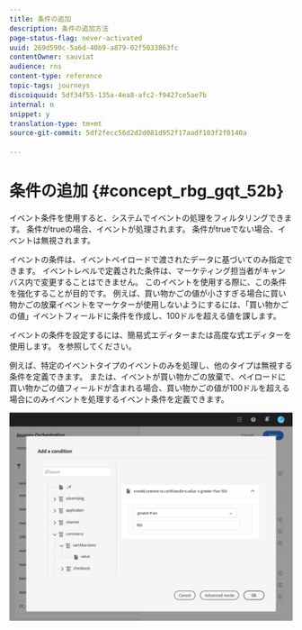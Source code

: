 ```yaml
---
title: 条件の追加
description: 条件の追加方法
page-status-flag: never-activated
uuid: 269d590c-5a6d-40b9-a879-02f5033863fc
contentOwner: sauviat
audience: rns
content-type: reference
topic-tags: journeys
discoiquuid: 5df34f55-135a-4ea8-afc2-f9427ce5ae7b
internal: n
snippet: y
translation-type: tm+mt
source-git-commit: 5df2fecc56d2d2d081d952f17aadf103f2f0140a

---
```




# 条件の追加 {#concept_rbg_gqt_52b}

イベント条件を使用すると、システムでイベントの処理をフィルタリングできます。 条件がtrueの場合、イベントが処理されます。 条件がtrueでない場合、イベントは無視されます。

イベントの条件は、イベントペイロードで渡されたデータに基づいてのみ指定できます。 イベントレベルで定義された条件は、マーケティング担当者がキャンバス内で変更することはできません。 このイベントを使用する際に、この条件を強化することが目的です。 例えば、買い物かごの値が小さすぎる場合に買い物かごの放棄イベントをマーケターが使用しないようにするには、「買い物かごの値」イベントフィールドに条件を作成し、100ドルを超える値を課します。

イベントの条件を設定するには、簡易式エディターまたは高度な式エディターを使用します。 [](../expression/expressionadvanced.md)を参照してください。

例えば、特定のイベントタイプのイベントのみを処理し、他のタイプは無視する条件を定義できます。 または、イベントが買い物かごの放棄で、ペイロードに買い物かごの値フィールドが含まれる場合、買い物かごの値が100ドルを超える場合にのみイベントを処理するイベント条件を定義できます。

![](../assets/journey78.png)
